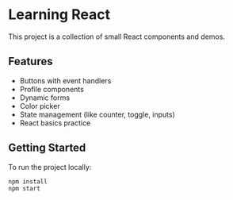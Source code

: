 # Learning React

This project is a collection of small React components and demos.

## Features

- Buttons with event handlers
- Profile components
- Dynamic forms
- Color picker
- State management (like counter, toggle, inputs)
- React basics practice

## Getting Started

To run the project locally:

```bash
npm install
npm start
